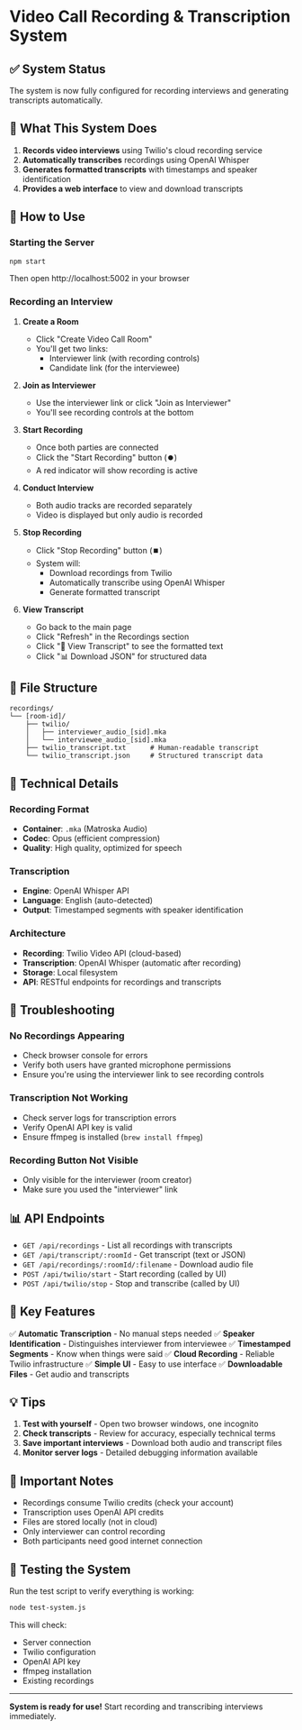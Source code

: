 # Video Call Recording & Transcription System

## ✅ System Status
The system is now fully configured for recording interviews and generating transcripts automatically.

## 🎯 What This System Does

1. **Records video interviews** using Twilio's cloud recording service
2. **Automatically transcribes** recordings using OpenAI Whisper
3. **Generates formatted transcripts** with timestamps and speaker identification
4. **Provides a web interface** to view and download transcripts

## 🚀 How to Use

### Starting the Server
```bash
npm start
```
Then open http://localhost:5002 in your browser

### Recording an Interview

1. **Create a Room**
   - Click "Create Video Call Room"
   - You'll get two links:
     - Interviewer link (with recording controls)
     - Candidate link (for the interviewee)

2. **Join as Interviewer**
   - Use the interviewer link or click "Join as Interviewer"
   - You'll see recording controls at the bottom

3. **Start Recording**
   - Once both parties are connected
   - Click the "Start Recording" button (⏺️)
   - A red indicator will show recording is active

4. **Conduct Interview**
   - Both audio tracks are recorded separately
   - Video is displayed but only audio is recorded

5. **Stop Recording**
   - Click "Stop Recording" button (⏹️)
   - System will:
     - Download recordings from Twilio
     - Automatically transcribe using OpenAI Whisper
     - Generate formatted transcript

6. **View Transcript**
   - Go back to the main page
   - Click "Refresh" in the Recordings section
   - Click "📝 View Transcript" to see the formatted text
   - Click "📊 Download JSON" for structured data

## 📁 File Structure

```
recordings/
└── [room-id]/
    ├── twilio/
    │   ├── interviewer_audio_[sid].mka
    │   └── interviewee_audio_[sid].mka
    ├── twilio_transcript.txt      # Human-readable transcript
    └── twilio_transcript.json     # Structured transcript data
```

## 🔧 Technical Details

### Recording Format
- **Container**: `.mka` (Matroska Audio)
- **Codec**: Opus (efficient compression)
- **Quality**: High quality, optimized for speech

### Transcription
- **Engine**: OpenAI Whisper API
- **Language**: English (auto-detected)
- **Output**: Timestamped segments with speaker identification

### Architecture
- **Recording**: Twilio Video API (cloud-based)
- **Transcription**: OpenAI Whisper (automatic after recording)
- **Storage**: Local filesystem
- **API**: RESTful endpoints for recordings and transcripts

## 🐛 Troubleshooting

### No Recordings Appearing
- Check browser console for errors
- Verify both users have granted microphone permissions
- Ensure you're using the interviewer link to see recording controls

### Transcription Not Working
- Check server logs for transcription errors
- Verify OpenAI API key is valid
- Ensure ffmpeg is installed (`brew install ffmpeg`)

### Recording Button Not Visible
- Only visible for the interviewer (room creator)
- Make sure you used the "interviewer" link

## 📊 API Endpoints

- `GET /api/recordings` - List all recordings with transcripts
- `GET /api/transcript/:roomId` - Get transcript (text or JSON)
- `GET /api/recordings/:roomId/:filename` - Download audio file
- `POST /api/twilio/start` - Start recording (called by UI)
- `POST /api/twilio/stop` - Stop and transcribe (called by UI)

## 🎯 Key Features

✅ **Automatic Transcription** - No manual steps needed
✅ **Speaker Identification** - Distinguishes interviewer from interviewee
✅ **Timestamped Segments** - Know when things were said
✅ **Cloud Recording** - Reliable Twilio infrastructure
✅ **Simple UI** - Easy to use interface
✅ **Downloadable Files** - Get audio and transcripts

## 💡 Tips

1. **Test with yourself** - Open two browser windows, one incognito
2. **Check transcripts** - Review for accuracy, especially technical terms
3. **Save important interviews** - Download both audio and transcript files
4. **Monitor server logs** - Detailed debugging information available

## 🚨 Important Notes

- Recordings consume Twilio credits (check your account)
- Transcription uses OpenAI API credits
- Files are stored locally (not in cloud)
- Only interviewer can control recording
- Both participants need good internet connection

## 📝 Testing the System

Run the test script to verify everything is working:
```bash
node test-system.js
```

This will check:
- Server connection
- Twilio configuration
- OpenAI API key
- ffmpeg installation
- Existing recordings

---

**System is ready for use!** Start recording and transcribing interviews immediately.